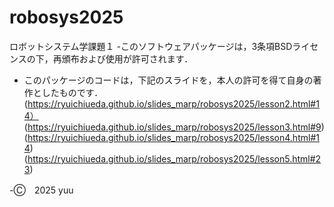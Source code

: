 # robosys2025
ロボットシステム学課題１
-このソフトウェアパッケージは，3条項BSDライセンスの下，再頒布および使用が許可されます．
- このパッケージのコードは，下記のスライドを，本人の許可を得て自身の著作としたものです．
 (https://ryuichiueda.github.io/slides_marp/robosys2025/lesson2.html#14）
 (https://ryuichiueda.github.io/slides_marp/robosys2025/lesson3.html#9)
 (https://ryuichiueda.github.io/slides_marp/robosys2025/lesson4.html#14)
 (https://ryuichiueda.github.io/slides_marp/robosys2025/lesson5.html#23)

-Ⓒ　2025 yuu
